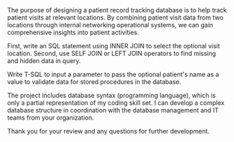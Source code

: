 The purpose of designing a patient record tracking database is to help track patient visits at relevant locations. By combining patient visit data from two locations through internal networking operational systems, we can gain comprehensive insights into patient activities.

First, write an SQL statement using INNER JOIN to select the optional visit location. Second, use SELF JOIN or LEFT JOIN operators to find missing and hidden data in query.

Write T-SQL to input a parameter to pass the optional patient's name as a value to validate data for stored procedures in the database.

The project includes database syntax (programming language), which is only a partial representation of my coding skill set. I can develop a complex database structure in coordination with the database management and IT teams from your organization.

Thank you for your review and any questions for further development.
